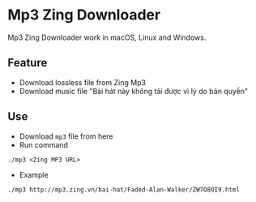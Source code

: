# Mp3 Zing Downloader

Mp3 Zing Downloader work in macOS, Linux and Windows.

## Feature
- Download lossless file from Zing Mp3
- Download music file "Bài hát này không tải được vì lý do bản quyền"

## Use

- Download `mp3` file from here
- Run command
```
./mp3 <Zing MP3 URL>
```

- Example
```
./mp3 http://mp3.zing.vn/bai-hat/Faded-Alan-Walker/ZW7O8OI9.html
```
